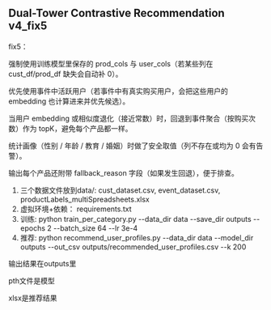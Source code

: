 Dual-Tower Contrastive Recommendation v4_fix5
--------------------------------------------------

fix5：

强制使用训练模型里保存的 prod_cols 与 user_cols（若某些列在 cust_df/prod_df 缺失会自动补 0）。

优先使用事件中活跃用户（若事件中有真实购买用户，会把这些用户的 embedding 也计算进来并优先候选）。

当用户 embedding 或相似度退化（接近常数）时，回退到事件聚合（按购买次数）作为 topK，避免每个产品都一样。

统计画像（性别 / 年龄 / 教育 / 婚姻）时做了安全取值（列不存在或均为 0 会有告警）。

输出每个产品还附带 fallback_reason 字段（如果发生回退），便于排查。

1. 三个数据文件放到data/: cust_dataset.csv, event_dataset.csv, productLabels_multiSpreadsheets.xlsx
2. 虚拟环境+依赖： requirements.txt
3. 训练:
   python train_per_category.py --data_dir data --save_dir outputs --epochs 2 --batch_size 64 --lr 3e-4
4. 推荐:
   python recommend_user_profiles.py --data_dir data --model_dir outputs --out_csv outputs/recommended_user_profiles.csv --k 200

输出结果在outputs里

pth文件是模型

xlsx是推荐结果
